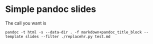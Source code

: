# Simple pandoc slides

The call you want is

    pandoc -t html -s --data-dir . -f markdown+pandoc_title_block --template slides --filter ./replacehr.py test.md
